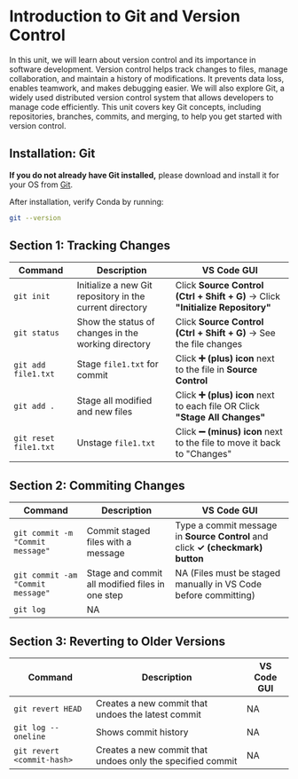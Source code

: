 # Introduction to Git and Version Control

In this unit, we will learn about version control and its importance in software development. Version control helps track changes to files, manage collaboration, and maintain a history of modifications. It prevents data loss, enables teamwork, and makes debugging easier. We will also explore Git, a widely used distributed version control system that allows developers to manage code efficiently. This unit covers key Git concepts, including repositories, branches, commits, and merging, to help you get started with version control.

## Installation: Git

 **If you do not already have Git installed,** please download and install it for your OS from [Git](https://git-scm.com/downloads). 

After installation, verify Conda by running:
```bash
git --version
```

## Section 1: Tracking Changes

| Command                          | Description                                       | VS Code GUI |
|----------------------------------|-------------------------------------------------|-------------|
| `git init`                       | Initialize a new Git repository in the current directory | Click **Source Control (Ctrl + Shift + G)** → Click **"Initialize Repository"** |
| `git status`                     | Show the status of changes in the working directory | Click **Source Control (Ctrl + Shift + G)** → See the file changes |
| `git add file1.txt`              | Stage `file1.txt` for commit                    | Click **➕ (plus) icon** next to the file in **Source Control** |
| `git add .`                      | Stage all modified and new files                | Click **➕ (plus) icon** next to each file OR Click **"Stage All Changes"** |
| `git reset file1.txt`            | Unstage `file1.txt`                             | Click **➖ (minus) icon** next to the file to move it back to "Changes" |
## Section 2: Commiting Changes

| Command                          | Description                                       | VS Code GUI |
|----------------------------------|-------------------------------------------------|-------------|
| `git commit -m "Commit message"` | Commit staged files with a message              | Type a commit message in **Source Control** and click **✓ (checkmark) button** |
| `git commit -am "Commit message"` | Stage and commit all modified files in one step | NA (Files must be staged manually in VS Code before committing) |
| `git log`              | NA |

## Section 3: Reverting to Older Versions

| Command                      | Description                                      | VS Code GUI |
|------------------------------|--------------------------------------------------|-------------|
| `git revert HEAD`            | Creates a new commit that undoes the latest commit | NA |
| `git log --oneline`          | Shows commit history     | NA|
| `git revert <commit-hash>`   | Creates a new commit that undoes only the specified commit | NA|
